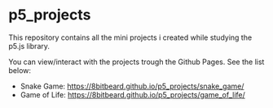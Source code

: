 # p5_projects
This repository contains all the mini projects i created while studying the p5.js library.

You can view/interact with the projects trough the Github Pages. See the list below:
- Snake Game: https://8bitbeard.github.io/p5_projects/snake_game/
- Game of Life: https://8bitbeard.github.io/p5_projects/game_of_life/
